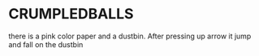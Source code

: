 # CRUMPLEDBALLS
there is a pink color paper and a dustbin. After pressing up arrow it  jump and fall on the dustbin
